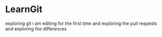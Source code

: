 # LearnGit
exploring git
i am editing for the first time and exploring the pull requests 
and exploring the differences
